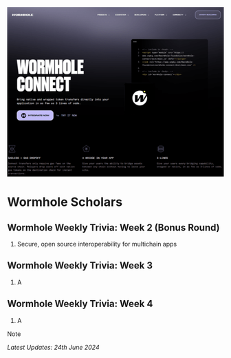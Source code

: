 <img src="https://github.com/jonhan8352/Wormhole/blob/main/images/wormhole.png">

# Wormhole Scholars
## Wormhole Weekly Trivia: Week 2 (Bonus Round)
1. Secure, open source interoperability for multichain apps

## Wormhole Weekly Trivia: Week 3
1. A

## Wormhole Weekly Trivia: Week 4
1. A


> [!NOTE]
> *Latest Updates: 24th June 2024*
